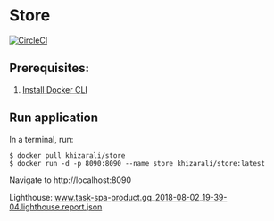 # Store

[![CircleCI](https://circleci.com/gh/khizarvaio/dukaan.svg?style=svg)](https://circleci.com/gh/khizarvaio/dukaan)

## Prerequisites:

1.  [Install Docker CLI](https://docs.docker.com/install/)

## Run application

In a terminal, run:

```
$ docker pull khizarali/store
$ docker run -d -p 8090:8090 --name store khizarali/store:latest
```

Navigate to http://localhost:8090


Lighthouse: www.task-spa-product.gq_2018-08-02_19-39-04.lighthouse.report.json
